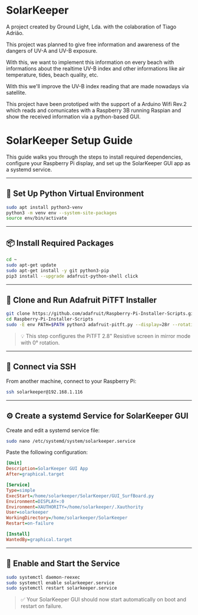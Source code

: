 # SolarKeeper

A project created by Ground Light, Lda. with the colaboration of Tiago Adrião.

This project was planned to give free information and awareness of the dangers of UV-A and UV-B exposure.

With this, we want to implement this information on every beach with informations about the realtime UV-B index and other informations like air temperature, tides, beach quality, etc.

With this we'll improve the UV-B index reading that are made nowadays via satellite.

This project have been prototiped with the support of a Arduino Wifi Rev.2 which reads and comunicates with a Raspberry 3B running Raspian and show the received information via a python-based GUI.

# SolarKeeper Setup Guide

This guide walks you through the steps to install required dependencies, configure your Raspberry Pi display, and set up the SolarKeeper GUI app as a systemd service.

---

## 🐍 Set Up Python Virtual Environment

```bash
sudo apt install python3-venv
python3 -m venv env --system-site-packages
source env/bin/activate
```

---

## 📦 Install Required Packages

```bash
cd ~
sudo apt-get update
sudo apt-get install -y git python3-pip
pip3 install --upgrade adafruit-python-shell click
```

---

## 💾 Clone and Run Adafruit PiTFT Installer

```bash
git clone https://github.com/adafruit/Raspberry-Pi-Installer-Scripts.git
cd Raspberry-Pi-Installer-Scripts
sudo -E env PATH=$PATH python3 adafruit-pitft.py --display=28r --rotation=0 --install-type=mirror
```

> 💡 This step configures the PiTFT 2.8" Resistive screen in mirror mode with 0° rotation.

---

## 🔌 Connect via SSH

From another machine, connect to your Raspberry Pi:

```bash
ssh solarkeeper@192.168.1.116
```

---

## ⚙️ Create a systemd Service for SolarKeeper GUI

Create and edit a systemd service file:

```bash
sudo nano /etc/systemd/system/solarkeeper.service
```

Paste the following configuration:

```ini
[Unit]
Description=SolarKeeper GUI App
After=graphical.target

[Service]
Type=simple
ExecStart=/home/solarkeeper/SolarKeeper/GUI_SurfBoard.py
Environment=DISPLAY=:0
Environment=XAUTHORITY=/home/solarkeeper/.Xauthority
User=solarkeeper
WorkingDirectory=/home/solarkeeper/SolarKeeper
Restart=on-failure

[Install]
WantedBy=graphical.target
```

---

## 🔄 Enable and Start the Service

```bash
sudo systemctl daemon-reexec
sudo systemctl enable solarkeeper.service
sudo systemctl restart solarkeeper.service
```

> ✅ Your SolarKeeper GUI should now start automatically on boot and restart on failure.
